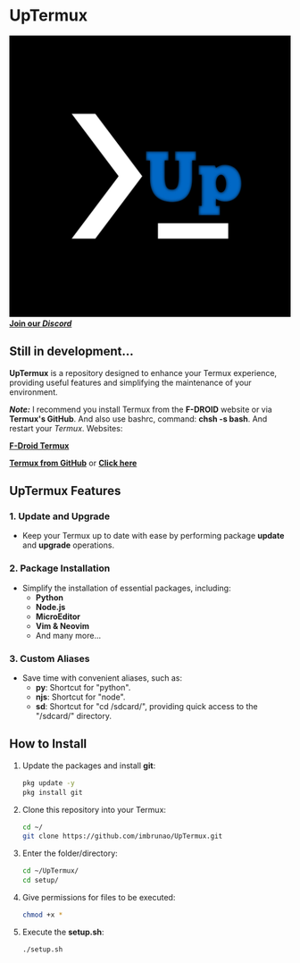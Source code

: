 # UpTermux

![Termux Logo](images/20231004_154308.jpg)
[**Join our *Discord***](https://discord.gg/YtNqf4xP)

## Still in development...

**UpTermux** is a repository designed to enhance your Termux experience, providing useful features and simplifying the maintenance of your environment.

***Note:*** I recommend you install Termux from the **F-DROID** website or via **Termux's GitHub**. And also use bashrc, command: **chsh -s bash**. And restart your *Termux*. Websites:
   
[**F-Droid Termux**](https://f-droid.org/pt_BR/packages/com.termux/)
   
[**Termux from GitHub**](https://github.com/termux) or [**Click here**](https://github.com/termux/termux-app)

## UpTermux Features

### 1. Update and Upgrade
- Keep your Termux up to date with ease by performing package **update** and **upgrade** operations.

### 2. Package Installation
- Simplify the installation of essential packages, including:
  - **Python**
  - **Node.js**
  - **MicroEditor**
  - **Vim & Neovim**
  - And many more...

### 3. Custom Aliases
- Save time with convenient aliases, such as:
  - **py**: Shortcut for "python".
  - **njs**: Shortcut for "node".
  - **sd**: Shortcut for "cd /sdcard/", providing quick access to the "/sdcard/" directory.

## How to Install

1. Update the packages and install **git**:
   ```bash
   pkg update -y
   pkg install git

2. Clone this repository into your Termux:
   ```bash
   cd ~/
   git clone https://github.com/imbrunao/UpTermux.git
3. Enter the folder/directory:
   ```bash
   cd ~/UpTermux/
   cd setup/

4. Give permissions for files to be executed:
   ```bash
   chmod +x *

5. Execute the **setup.sh**:
   ```bash
   ./setup.sh
